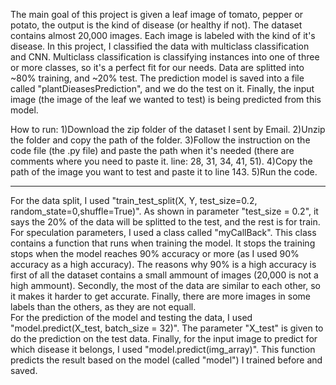 The main goal of this project is given a leaf image of tomato, pepper or potato, the output is the kind of disease (or healthy if not).
The dataset contains almost 20,000 images. Each image is labeled with the kind of it's disease. 
In this project, I classified the data with multiclass classification and CNN. Multiclass classification is  classifying instances into one of three or more classes, so it's a perfect fit for our needs.
Data are splitted into ~80% training, and ~20% test.
The prediction model is saved into a file called "plantDieasesPrediction", and we do the test on it.
Finally, the input image (the image of the leaf we wanted to test) is being predicted from this model.


How to run:
1)Download the zip folder of the dataset I sent by Email.
2)Unzip the folder and copy the path of the folder.
3)Follow the instruction on the code file (the .py file) and paste the path when it's needed (there are comments where you need to paste it. line: 28, 31, 34, 41, 51).
4)Copy the path of the image you want to test and paste it to line 143.
5)Run the code.


----------------------------------------------------------------------------------------------------------------------------------------------------

For the data split, I used "train_test_split(X, Y, test_size=0.2, random_state=0,shuffle=True)". As shown in parameter "test_size = 0.2", it says the 20% of the data will be splitted to the test, and the rest is for train.
For speculation parameters, I used a class called "myCallBack". This class contains a function that runs when training the model. It stops the training stops when the model reaches 90% accuracy or more (as I used 90% accuracy as a high accuracy). The reasons why 90% is a high accuracy is first of all the dataset contains a small ammount of images (20,000 is not a high ammount). Secondly, the most of the data are similar to each other, so it makes it harder to get accurate. Finally, there are more images in some labels than the others, as they are not equall.  
For the prediction of the model and testing the data, I used "model.predict(X_test, batch_size = 32)". The parameter "X_test" is given to do the prediction on the test data.
Finally, for the input image to predict for which disease it belongs, I used "model.predict(img_array)". This function predicts the result based on the model (called "model") I trained before and saved.
